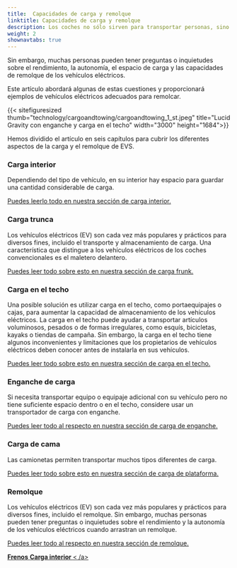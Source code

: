 ```yaml
---
title:  Capacidades de carga y remolque
linktitle: Capacidades de carga y remolque
description: Los coches no sólo sirven para transportar personas, sino también para transportar diversos tipos de carga, como comestibles, equipaje, mascotas o equipamiento deportivo.
weight: 2
shownavtabs: true
---
```

<!-- markdownlint-disable MD033 -->

Sin embargo, muchas personas pueden tener preguntas o inquietudes sobre el rendimiento, la autonomía, el espacio de carga y las capacidades de remolque de los vehículos eléctricos.

Este artículo abordará algunas de estas cuestiones y proporcionará ejemplos de vehículos eléctricos adecuados para remolcar.

{{< sitefiguresized thumb="technology/cargoandtowing/cargoandtowing_1_st.jpeg" title="Lucid Gravity con enganche y carga en el techo" width="3000" height="1684">}}

Hemos dividido el artículo en seis capítulos para cubrir los diferentes aspectos de la carga y el remolque de EVS.

### Carga interior

Dependiendo del tipo de vehículo, en su interior hay espacio para guardar una cantidad considerable de carga.

[Puedes leerlo todo en nuestra sección de carga interior.](interiorcargo/)

### Carga trunca

Los vehículos eléctricos (EV) son cada vez más populares y prácticos para diversos fines, incluido el transporte y almacenamiento de carga. Una característica que distingue a los vehículos eléctricos de los coches convencionales es el maletero delantero.

[Puedes leer todo sobre esto en nuestra sección de carga frunk.](frunkcargo/)

### Carga en el techo

Una posible solución es utilizar carga en el techo, como portaequipajes o cajas, para aumentar la capacidad de almacenamiento de los vehículos eléctricos. La carga en el techo puede ayudar a transportar artículos voluminosos, pesados o de formas irregulares, como esquís, bicicletas, kayaks o tiendas de campaña. Sin embargo, la carga en el techo tiene algunos inconvenientes y limitaciones que los propietarios de vehículos eléctricos deben conocer antes de instalarla en sus vehículos.

[Puedes leer todo sobre esto en nuestra sección de carga en el techo.](roofcargo/)

### Enganche de carga

Si necesita transportar equipo o equipaje adicional con su vehículo pero no tiene suficiente espacio dentro o en el techo, considere usar un transportador de carga con enganche.

[Puedes leer todo al respecto en nuestra sección de carga de enganche.](hitchcargo/)

### Carga de cama

Las camionetas permiten transportar muchos tipos diferentes de carga.

[Puedes leer todo sobre esto en nuestra sección de carga de plataforma.](bedcargo/)

### Remolque

Los vehículos eléctricos (EV) son cada vez más populares y prácticos para diversos fines, incluido el remolque. Sin embargo, muchas personas pueden tener preguntas o inquietudes sobre el rendimiento y la autonomía de los vehículos eléctricos cuando arrastran un remolque.

[Puedes leer todo al respecto en nuestra sección de remolque.](remolque/)

<div class="mt-3 mb-3">
     <a href="../brakes/" class="text-decoration-none text-black"><strong><i class="bi-arrow-left"></i> Frenos</strong></ un>
     <a href="interiorcargo/" class="text-decoration-none text-black float-end"><strong>Carga interior <i class="bi-arrow-right"></i></strong>< /a>
</div>